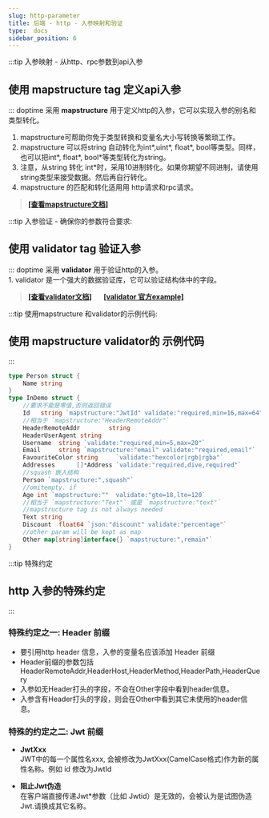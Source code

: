 ```yaml
---
slug: http-parameter
title: 后端 - http - 入参映射和验证
type:  docs
sidebar_position: 6
---
```



:::tip 入参映射 - 从http、rpc参数到api入参
## 使用 mapstructure tag 定义api入参
::: 
doptime 采用 **mapstructure** 用于定义http的入参，它可以实现入参的别名和类型转化。   
1. mapstructure可帮助你免于类型转换和变量名大小写转换等繁琐工作。    
2. mapstructure 可以将string 自动转化为int*,uint*, float*, bool等类型。同样，也可以把int*, float*, bool*等类型转化为string。  
3. 注意，从string 转化 int*时，采用10进制转化。如果你期望不同进制，请使用string类型来接受数据。然后再自行转化。
4. mapstructure 的匹配和转化适用用 http请求和rpc请求。  
> **[[查看mapstructure文档]](https://pkg.go.dev/github.com/mitchellh/mapstructure?utm_source=godoc#hdr-Field_Tags)**  




:::tip 入参验证 - 确保你的参数符合要求:
## 使用 validator tag 验证入参
::: 
doptime 采用 **validator** 用于验证http的入参。  
    1. validator 是一个强大的数据验证库，它可以验证结构体中的字段。
> **[[查看validator文档]](https://pkg.go.dev/github.com/go-playground/validator/v10?utm_source=godoc)**  &nbsp;&nbsp;&nbsp;&nbsp;  [**[validator 官方example]**](https://github.com/go-playground/validator/blob/master/_examples/struct-level/main.go)



:::tip 使用mapstructure 和validator的示例代码:
## 使用 mapstructure validator的 示例代码
::: 

```go   title="main.go"
type Person struct {
    Name string
}
type InDemo struct {
    //要求不能是零值,否则返回错误
    Id   string `mapstructure:"JwtId" validate:"required,min=16,max=64"`
    //相当于 `mapstructure:"HeaderRemoteAddr"`   
    HeaderRemoteAddr        string  
    HeaderUserAgent string
    Username  string `validate:"required,min=5,max=20"`
    Email     string `mapstructure:"email" validate:"required,email"`
    FavouriteColor string     `validate:"hexcolor|rgb|rgba"`
    Addresses      []*Address `validate:"required,dive,required"` 
    //squash 嵌入结构
    Person `mapstructure:",squash"`
    //omitempty. if 
    Age int `mapstructure:""  validate:"gte=18,lte=120`
    //相当于 `mapstructure:"Text"` 或是 `mapstructure:"text"`
    //mapstructure tag is not always needed
    Text string 
    Discount  float64 `json:"discount" validate:"percentage"`
    //other param will be kept as map
    Other map[string]interface{} `mapstructure:",remain"`
}
```


:::tip 特殊约定
## http 入参的特殊约定
::: 


### **特殊约定之一: Header 前缀**
- 要引用http header 信息，入参的变量名应该添加 Header 前缀  
- Header前缀的参数包括HeaderRemoteAddr,HeaderHost,HeaderMethod,HeaderPath,HeaderQuery
- 入参如无Header打头的字段，不会在Other字段中看到header信息。  
- 入参含有Header打头的字段，则会在Other中看到其它未使用的header信息。

### **特殊的约定之二: Jwt 前缀**
- **JwtXxx**  
  JWT中的每一个属性名xxx, 会被修改为JwtXxx(CamelCase格式)作为新的属性名称。例如 id 修改为JwtId

-  **阻止Jwt伪造**   
    在客户端直接传递Jwt*参数（比如 Jwtid）是无效的，会被认为是试图伪造Jwt.请换成其它名称。

    